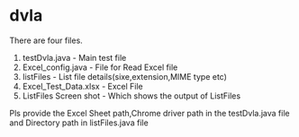 # dvla

There are four files.
1. testDvla.java - Main test file
2. Excel_config.java  - File for Read Excel file
3. listFiles - List file details(sixe,extension,MIME type etc)
4. Excel_Test_Data.xlsx - Excel File
5. ListFiles Screen shot - Which shows the output of ListFiles

Pls provide the Excel Sheet path,Chrome driver path in the testDvla.java file and Directory path in listFiles.java file
